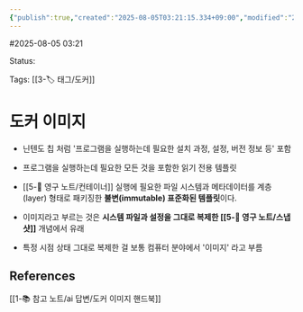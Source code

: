 ```yaml
---
{"publish":true,"created":"2025-08-05T03:21:15.334+09:00","modified":"2025-08-05T03:30:36.569+09:00","cssclasses":""}
---
```


#2025-08-05 03:21

Status: 

Tags: [[3-🏷️ 태그/도커]]

# 도커 이미지
- 닌텐도 칩 처럼 '프로그램을 실행하는데 필요한 설치 과정, 설정, 버전 정보 등' 포함
- 프로그램을 실행하는데 필요한 모든 것을 포함한 읽기 전용 템플릿
- [[5-💎 영구 노트/컨테이너]] 실행에 필요한 파일 시스템과 메타데이터를 계층(layer) 형태로 패키징한 **불변(immutable) 표준화된 템플릿**이다. 

- 이미지라고 부르는 것은 **시스템 파일과 설정을 그대로 복제한 [[5-💎 영구 노트/스냅샷]]** 개념에서 유래
- 특정 시점 상태 그대로 복제한 걸 보통 컴퓨터 분야에서 '이미지' 라고 부름

## References
[[1-📚 참고 노트/ai 답변/도커 이미지 핸드북]]